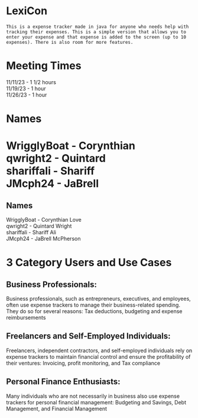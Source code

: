 # LexiCon 
    This is a expense tracker made in java for anyone who needs help with tracking their expenses. This is a simple version that allows you to enter your expense and that expense is added to the screen (up to 10 expenses). There is also room for more features.


# Meeting Times
11/11/23 - 1 1/2 hours <br>
11/19/23 - 1 hour <br>
11/26/23 - 1 hour <br>

# Names
WrigglyBoat - Corynthian <br>
qwright2 - Quintard <br>
shariffali - Shariff <br>
JMcph24 - JaBrell <br>
=======
## Names
WrigglyBoat - Corynthian Love <br>
qwright2 - Quintard Wright <br>
shariffali - Shariff Ali <br>
JMcph24 - JaBrell McPherson <br>

# 3 Category Users and Use Cases
## Business Professionals:
Business professionals, such as entrepreneurs, executives, and employees, often use expense trackers to manage their business-related spending. They do so for several reasons: Tax deductions, budgeting and expense reimbursements 
## Freelancers and Self-Employed Individuals:
Freelancers, independent contractors, and self-employed individuals rely on expense trackers to maintain financial control and ensure the profitability of their ventures: Invoicing, profit monitoring, and Tax compliance 
## Personal Finance Enthusiasts:
Many individuals who are not necessarily in business also use expense trackers for personal financial management: Budgeting and Savings, Debt Management, and Financial Management

